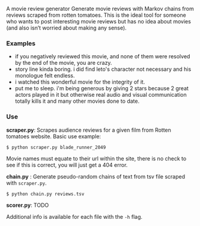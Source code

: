 A movie review generator
Generate movie reviews with Markov chains from reviews scraped from rotten tomatoes. This is the ideal tool for someone who wants to post interesting movie reviews but has no idea about movies (and also isn’t worried about making any sense).

### Examples

* if you negatively reviewed this movie, and none of them were resolved by the end of the movie, you are crazy.
* story line kinda boring. i did find leto's character not necessary and his monologue felt endless.
* i watched this wonderful movie for the integrity of it.
* put me to sleep. i'm being generous by giving 2 stars because 2 great actors played in it but otherwise real audio and visual communication totally kills it and many other movies done to date.

### Use

**scraper.py**: Scrapes audience reviews for a given film from Rotten tomatoes website. Basic use example:

	$ python scraper.py blade_runner_2049

Movie names must equate to their url within the site, there is no check to see if this is correct, you will just get a 404 error.

**chain.py** : Generate pseudo-random chains of text from tsv file scraped with `scraper.py`.

	$ python chain.py reviews.tsv

**scorer.py**: TODO

Additional info is available for each file with the `-h` flag.

